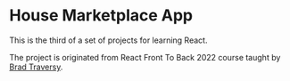 # House Marketplace App

This is the third of a set of projects for learning React.

The project is originated from React Front To Back 2022 course taught by [Brad Traversy](https://github.com/bradtraversy).
